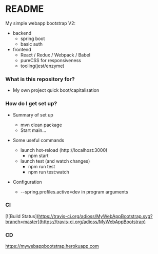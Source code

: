 # README #

My simple webapp bootstrap V2:

* backend
    * spring boot
    * basic auth
* frontend
    * React / Redux / Webpack / Babel
    * pureCSS for responsiveness
    * tooling(jest/enzyme)

### What is this repository for? ###

* My own project quick boot/capitalisation

### How do I get set up? ###
* Summary of set up
   * mvn clean package
   * Start main...

* Some useful commands
   * launch hot-reload (http://localhost:3000)
        * npm start
   * launch test (and watch changes)
        * npm run test 
        * npm run test:watch

* Configuration
   * --spring.profiles.active=dev in program arguments

### CI
[![Build Status](https://travis-ci.org/adioss/MyWebAppBootstrap.svg?branch=master](https://travis-ci.org/adioss/MyWebAppBootstrap)

### CD 
https://mywebappbootstrap.herokuapp.com